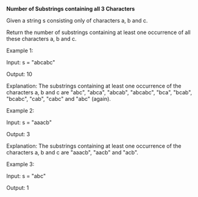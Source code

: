 **Number of Substrings containing all 3 Characters**

Given a string s consisting only of characters a, b and c.

Return the number of substrings containing at least one occurrence of all these characters a, b and c.

Example 1:

Input: s = "abcabc"

Output: 10

Explanation: The substrings containing at least one occurrence of the characters a, b and c are "abc", "abca", "abcab", "abcabc", "bca", "bcab", "bcabc", "cab", "cabc" and "abc" (again). 


Example 2:

Input: s = "aaacb"

Output: 3

Explanation: The substrings containing at least one occurrence of the characters a, b and c are "aaacb", "aacb" and "acb". 


Example 3:

Input: s = "abc"

Output: 1
 
